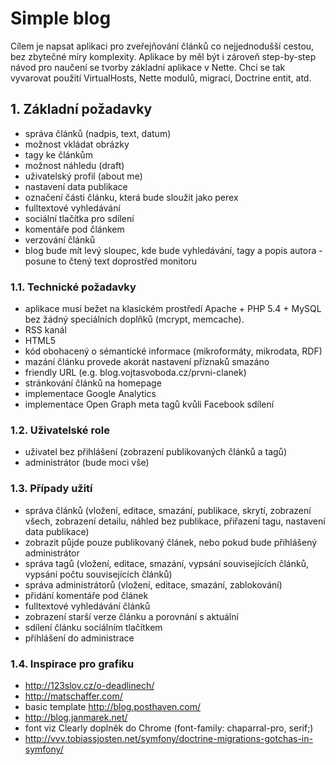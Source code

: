 # Simple blog

Cílem je napsat aplikaci pro zveřejňování článků co nejjednodušší cestou, bez zbytečné míry komplexity. 
Aplikace by měl být i zároveň step-by-step návod pro naučení se tvorby základní aplikace v Nette. 
Chci se tak vyvarovat použití VirtualHosts, Nette modulů, migrací, Doctrine entit, atd.

## 1. Základní požadavky

- správa článků (nadpis, text, datum)
- možnost vkládat obrázky
- tagy ke článkům
- možnost náhledu (draft)
- uživatelský profil (about me)
- nastavení data publikace
- označení části článku, která bude sloužit jako perex
- fulltextové vyhledávání
- sociální tlačítka pro sdílení
- komentáře pod článkem
- verzování článků
- blog bude mít levý sloupec, kde bude vyhledávání, tagy a popis autora - posune to čtený text doprostřed monitoru

### 1.1. Technické požadavky

- aplikace musí bežet na klasickém prostředí Apache + PHP 5.4 + MySQL bez žádný speciálních doplňků (mcrypt, memcache).
- RSS kanál
- HTML5
- kód obohacený o sémantické informace (mikroformáty, mikrodata, RDF)
- mazání článku provede akorát nastavení příznaků smazáno
- friendly URL (e.g. blog.vojtasvoboda.cz/prvni-clanek)
- stránkování článků na homepage
- implementace Google Analytics
- implementace Open Graph meta tagů kvůli Facebook sdílení

### 1.2. Uživatelské role

- uživatel bez přihlášení (zobrazení publikovaných článků a tagů)
- administrátor (bude moci vše)

### 1.3. Případy užití

- správa článků (vložení, editace, smazání, publikace, skrytí, zobrazení všech, zobrazení detailu, náhled bez publikace, přiřazení tagu, nastavení data publikace)
- zobrazit půjde pouze publikovaný článek, nebo pokud bude přihlášený administrátor
- správa tagů (vložení, editace, smazání, vypsání souvisejících článků, vypsání počtu souvisejících článků)
- správa administrátorů (vložení, editace, smazání, zablokování)
- přidání komentáře pod článek
- fulltextové vyhledávání článků
- zobrazení starší verze článku a porovnání s aktuální
- sdílení článku sociálním tlačítkem
- přihlášení do administrace

### 1.4. Inspirace pro grafiku

- http://123slov.cz/o-deadlinech/
- http://matschaffer.com/
- basic template http://blog.posthaven.com/
- http://blog.janmarek.net/
- font viz Clearly doplněk do Chrome (font-family: chaparral-pro, serif;)
- http://vvv.tobiassjosten.net/symfony/doctrine-migrations-gotchas-in-symfony/
